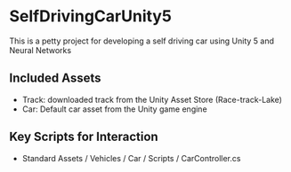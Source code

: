 # SelfDrivingCarUnity5
This is a petty project for developing a self driving car using Unity 5 and Neural Networks

## Included Assets

- Track: downloaded track from the Unity Asset Store (Race-track-Lake)
- Car: Default car asset from the Unity game engine

## Key Scripts for Interaction

- Standard Assets / Vehicles / Car / Scripts / CarController.cs

